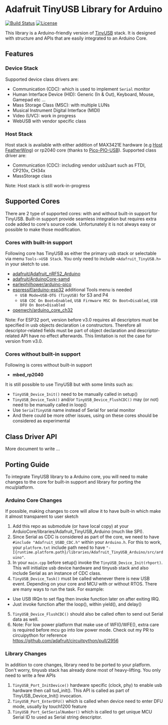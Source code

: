 # Adafruit TinyUSB Library for Arduino

[![Build Status](https://github.com/adafruit/Adafruit_TinyUSB_Arduino/workflows/Build/badge.svg)](https://github.com/adafruit/Adafruit_TinyUSB_Arduino/actions) [![License](https://img.shields.io/badge/license-MIT-brightgreen.svg)](https://opensource.org/licenses/MIT)

This library is a Arduino-friendly version of [TinyUSB](https://github.com/hathach/tinyusb) stack.
It is designed with structure and APIs that are easily integrated to an Arduino Core.

## Features

### Device Stack

Supported device class drivers are:

- Communication (CDC): which is used to implement `Serial` monitor
- Human Interface Device (HID): Generic (In & Out), Keyboard, Mouse, Gamepad etc ...
- Mass Storage Class (MSC): with multiple LUNs
- Musical Instrument Digital Interface (MIDI)
- Video (UVC): work in progress
- WebUSB with vendor specific class

### Host Stack

Host stack is available with either addition of MAX3421E hardware (e.g [Host FeatherWing](https://www.adafruit.com/product/5858)) or  rp2040 core (thanks to [Pico-PIO-USB](https://github.com/sekigon-gonnoc/Pico-PIO-USB)). Supported class driver are:

- Communication (CDC): including vendor usb2uart such as FTDI, CP210x, CH34x
- MassStorage class

Note: Host stack is still work-in-progress

## Supported Cores

There are 2 type of supported cores: with and without built-in support for TinyUSB. Built-in support provide seamless integration but requires extra code added to core's source code. Unfortunately it is not always easy or possible to make those modification.

### Cores with built-in support

Following core has TinyUSB as either the primary usb stack or selectable via menu `Tools->USB Stack`. You only need to include `<Adafruit_TinyUSB.h>` in your sketch to use.

- [adafruit/Adafruit_nRF52_Arduino](https://github.com/adafruit/Adafruit_nRF52_Arduino)
- [adafruit/ArduinoCore-samd](https://github.com/adafruit/ArduinoCore-samd)
- [earlephilhower/arduino-pico](https://github.com/earlephilhower/arduino-pico)
- [espressif/arduino-esp32](https://github.com/espressif/arduino-esp32) additional Tools menu is needed 
    - `USB Mode=USB-OTG (TinyUSB)` for S3 and P4
    - `USB CDC On Boot=Enabled`, `USB Firmware MSC On Boot=Disabled`, `USB DFU On Boot=Disabled`
- [openwch/arduino_core_ch32](https://github.com/openwch/arduino_core_ch32)

Note: For ESP32 port, version before v3.0 requires all descriptors must be specified in usb objects declaration i.e constructors. Therefore all descriptor-related fields must be part of object declaration and descriptor-related API have no effect afterwards. This limitation is not the case for version from v3.0. 

### Cores without built-in support

Following is cores without built-in support

- **mbed_rp2040**

It is still possible to use TinyUSB but with some limits such as:

- `TinyUSB_Device_Init()` need to be manually called in setup()
- `TinyUSB_Device_Task()` and/or `TinyUSB_Device_FlushCDC()` may (or not) need to be manually called in loop()
- Use `SerialTinyUSB` name instead of Serial for serial monitor
- And there could be more other issues, using on these cores should be considered as experimental

## Class Driver API

More document to write ... 

## Porting Guide

To integrate TinyUSB library to a Arduino core, you will need to make changes to the core for built-in support and library for porting the mcu/platform.

### Arduino Core Changes

If possible, making changes to core will allow it to have built-in which make it almost transparent to user sketch 

1. Add this repo as submodule (or have local copy) at your ArduioCore/libraries/Adafruit_TinyUSB_Arduino (much like SPI).
2. Since Serial as CDC is considered as part of the core, we need to have `#include "Adafruit_USBD_CDC.h"` within your `Arduino.h`. For this to work, your `platform.txt` include path need to have `"-I{runtime.platform.path}/libraries/Adafruit_TinyUSB_Arduino/src/arduino"`.
3. In your `main.cpp` before setup() invoke the `TinyUSB_Device_Init(rhport)`. This will initialize usb device hardware and tinyusb stack and also include Serial as an instance of CDC class.
4. `TinyUSB_Device_Task()` must be called whenever there is new USB event. Depending on your core and MCU with or without RTOS. There are many ways to run the task. For example:
  - Use USB IRQn to set flag then invoke function later on after exiting IRQ.
  - Just invoke function after the loop(), within yield(), and delay()
5. `TinyUSB_Device_FlushCDC()` should also be called often to send out Serial data as well.
6. Note: For low power platform that make use of WFI()/WFE(), extra care is required before mcu go into low power mode. Check out my PR to circuipython for reference https://github.com/adafruit/circuitpython/pull/2956

### Library Changes

In addition to core changes, library need to be ported to your platform. Don't worry, tinyusb stack has already done most of heavy-lifting. You only need to write a few APIs

1. `TinyUSB_Port_InitDevice()` hardware specific (clock, phy) to enable usb hardware then call tud_init(). This API is called as part of TinyUSB_Device_Init() invocation.
2. `TinyUSB_Port_EnterDFU()` which is called when device need to enter DFU mode, usually by touch1200 feature
3. `TinyUSB_Port_GetSerialNumber()` which is called to get unique MCU Serial ID to used as Serial string descriptor.
